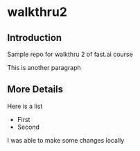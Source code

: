 # walkthru2 

## Introduction 


Sample repo for walkthru 2 of fast.ai course

This is another paragraph 

## More Details 

Here is a list 

- First 
- Second

I was able to make some changes locally